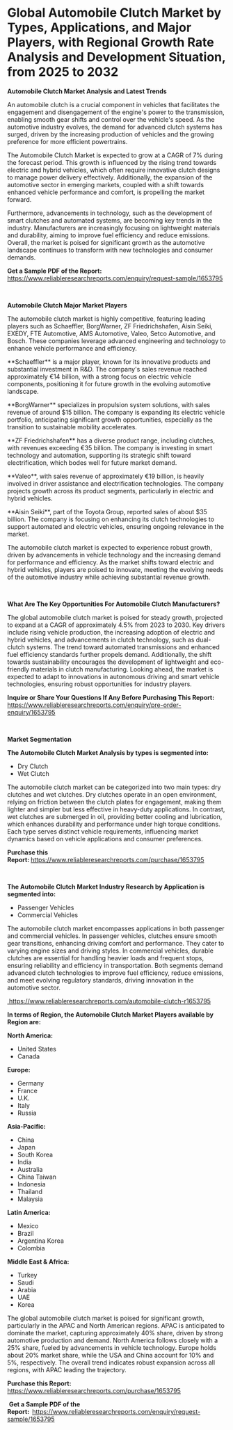 <p><h1>Global Automobile Clutch Market by Types, Applications, and Major Players, with Regional Growth Rate Analysis and Development Situation, from 2025 to 2032</h1></p><p><strong>Automobile Clutch Market Analysis and Latest Trends</strong></p>
<p><p>An automobile clutch is a crucial component in vehicles that facilitates the engagement and disengagement of the engine's power to the transmission, enabling smooth gear shifts and control over the vehicle's speed. As the automotive industry evolves, the demand for advanced clutch systems has surged, driven by the increasing production of vehicles and the growing preference for more efficient powertrains.</p><p>The Automobile Clutch Market is expected to grow at a CAGR of 7% during the forecast period. This growth is influenced by the rising trend towards electric and hybrid vehicles, which often require innovative clutch designs to manage power delivery effectively. Additionally, the expansion of the automotive sector in emerging markets, coupled with a shift towards enhanced vehicle performance and comfort, is propelling the market forward.</p><p>Furthermore, advancements in technology, such as the development of smart clutches and automated systems, are becoming key trends in the industry. Manufacturers are increasingly focusing on lightweight materials and durability, aiming to improve fuel efficiency and reduce emissions. Overall, the market is poised for significant growth as the automotive landscape continues to transform with new technologies and consumer demands.</p></p>
<p><strong>Get a Sample PDF of the Report:&nbsp;</strong> <a href="https://www.reliableresearchreports.com/enquiry/request-sample/1653795?utm_campaign=3441&utm_medium=2&utm_source=Github&utm_content=ia&utm_term=18042025&utm_id=automobile-clutch">https://www.reliableresearchreports.com/enquiry/request-sample/1653795</a></p>
<p>&nbsp;</p>
<p><strong>Automobile Clutch Major Market Players</strong></p>
<p><p>The automobile clutch market is highly competitive, featuring leading players such as Schaeffler, BorgWarner, ZF Friedrichshafen, Aisin Seiki, EXEDY, FTE Automotive, AMS Automotive, Valeo, Setco Automotive, and Bosch. These companies leverage advanced engineering and technology to enhance vehicle performance and efficiency.</p><p>**Schaeffler** is a major player, known for its innovative products and substantial investment in R&D. The company's sales revenue reached approximately €14 billion, with a strong focus on electric vehicle components, positioning it for future growth in the evolving automotive landscape.</p><p>**BorgWarner** specializes in propulsion system solutions, with sales revenue of around $15 billion. The company is expanding its electric vehicle portfolio, anticipating significant growth opportunities, especially as the transition to sustainable mobility accelerates.</p><p>**ZF Friedrichshafen** has a diverse product range, including clutches, with revenues exceeding €35 billion. The company is investing in smart technology and automation, supporting its strategic shift toward electrification, which bodes well for future market demand.</p><p>**Valeo**, with sales revenue of approximately €19 billion, is heavily involved in driver assistance and electrification technologies. The company projects growth across its product segments, particularly in electric and hybrid vehicles.</p><p>**Aisin Seiki**, part of the Toyota Group, reported sales of about $35 billion. The company is focusing on enhancing its clutch technologies to support automated and electric vehicles, ensuring ongoing relevance in the market.</p><p>The automobile clutch market is expected to experience robust growth, driven by advancements in vehicle technology and the increasing demand for performance and efficiency. As the market shifts toward electric and hybrid vehicles, players are poised to innovate, meeting the evolving needs of the automotive industry while achieving substantial revenue growth.</p></p>
<p>&nbsp;</p>
<p><strong>What Are The Key Opportunities For Automobile Clutch Manufacturers?</strong></p>
<p><p>The global automobile clutch market is poised for steady growth, projected to expand at a CAGR of approximately 4.5% from 2023 to 2030. Key drivers include rising vehicle production, the increasing adoption of electric and hybrid vehicles, and advancements in clutch technology, such as dual-clutch systems. The trend toward automated transmissions and enhanced fuel efficiency standards further propels demand. Additionally, the shift towards sustainability encourages the development of lightweight and eco-friendly materials in clutch manufacturing. Looking ahead, the market is expected to adapt to innovations in autonomous driving and smart vehicle technologies, ensuring robust opportunities for industry players.</p></p>
<p><strong>Inquire or Share Your Questions If Any Before Purchasing This Report:</strong> <a href="https://www.reliableresearchreports.com/enquiry/pre-order-enquiry/1653795?utm_campaign=3441&utm_medium=2&utm_source=Github&utm_content=ia&utm_term=18042025&utm_id=automobile-clutch">https://www.reliableresearchreports.com/enquiry/pre-order-enquiry/1653795</a></p>
<p>&nbsp;</p>
<p><strong>Market Segmentation</strong></p>
<p><strong>The Automobile Clutch Market Analysis by types is segmented into:</strong></p>
<p><ul><li>Dry Clutch</li><li>Wet Clutch</li></ul></p>
<p><p>The automobile clutch market can be categorized into two main types: dry clutches and wet clutches. Dry clutches operate in an open environment, relying on friction between the clutch plates for engagement, making them lighter and simpler but less effective in heavy-duty applications. In contrast, wet clutches are submerged in oil, providing better cooling and lubrication, which enhances durability and performance under high torque conditions. Each type serves distinct vehicle requirements, influencing market dynamics based on vehicle applications and consumer preferences.</p></p>
<p><strong>Purchase this Report:&nbsp;</strong><a href="https://www.reliableresearchreports.com/purchase/1653795?utm_campaign=3441&utm_medium=2&utm_source=Github&utm_content=ia&utm_term=18042025&utm_id=automobile-clutch">https://www.reliableresearchreports.com/purchase/1653795</a></p>
<p>&nbsp;</p>
<p><strong>The Automobile Clutch Market Industry Research by Application is segmented into:</strong></p>
<p><ul><li>Passenger Vehicles</li><li>Commercial Vehicles</li></ul></p>
<p><p>The automobile clutch market encompasses applications in both passenger and commercial vehicles. In passenger vehicles, clutches ensure smooth gear transitions, enhancing driving comfort and performance. They cater to varying engine sizes and driving styles. In commercial vehicles, durable clutches are essential for handling heavier loads and frequent stops, ensuring reliability and efficiency in transportation. Both segments demand advanced clutch technologies to improve fuel efficiency, reduce emissions, and meet evolving regulatory standards, driving innovation in the automotive sector.</p></p>
<p><a href="https://www.reliableresearchreports.com/automobile-clutch-r1653795?utm_campaign=3441&utm_medium=2&utm_source=Github&utm_content=ia&utm_term=18042025&utm_id=automobile-clutch">&nbsp;https://www.reliableresearchreports.com/automobile-clutch-r1653795</a></p>
<p><strong>In terms of Region, the Automobile Clutch Market Players available by Region are:</strong></p>
<p>
    <p> <strong> North America: </strong>
        <ul>
            <li>United States</li>
            <li>Canada</li>
        </ul>
        </p> 
    <p> <strong> Europe: </strong>
        <ul>
            <li>Germany</li>
            <li>France</li>
            <li>U.K.</li>
            <li>Italy</li>
            <li>Russia</li>
        </ul>
        </p> 
    <p> <strong> Asia-Pacific: </strong>
        <ul>
            <li>China</li>
            <li>Japan</li>
            <li>South Korea</li>
            <li>India</li>
            <li>Australia</li>
            <li>China Taiwan</li>
            <li>Indonesia</li>
            <li>Thailand</li>
            <li>Malaysia</li>
        </ul>
        </p> 
    <p> <strong> Latin America: </strong>
        <ul>
            <li>Mexico</li>
            <li>Brazil</li>
            <li>Argentina Korea</li>
            <li>Colombia</li>
        </ul>
        </p> 
    <p> <strong> Middle East & Africa: </strong>
        <ul>
            <li>Turkey</li>
            <li>Saudi</li>
            <li>Arabia</li>
            <li>UAE</li>
            <li>Korea</li>
        </ul>
    </p>
    </p>
<p><p>The global automobile clutch market is poised for significant growth, particularly in the APAC and North American regions. APAC is anticipated to dominate the market, capturing approximately 40% share, driven by strong automotive production and demand. North America follows closely with a 25% share, fueled by advancements in vehicle technology. Europe holds about 20% market share, while the USA and China account for 10% and 5%, respectively. The overall trend indicates robust expansion across all regions, with APAC leading the trajectory.</p></p>
<p><strong>Purchase this Report: </strong><a href="https://www.reliableresearchreports.com/purchase/1653795?utm_campaign=3441&utm_medium=2&utm_source=Github&utm_content=ia&utm_term=18042025&utm_id=automobile-clutch">https://www.reliableresearchreports.com/purchase/1653795</a></p>
<p>&nbsp;<strong>Get a Sample PDF of the Report:&nbsp;&nbsp;</strong><a href="https://www.reliableresearchreports.com/enquiry/request-sample/1653795?utm_campaign=3441&utm_medium=2&utm_source=Github&utm_content=ia&utm_term=18042025&utm_id=automobile-clutch">https://www.reliableresearchreports.com/enquiry/request-sample/1653795</a></p>
<p><strong></strong></p>
<p><p></p><p></p><p></p></p>